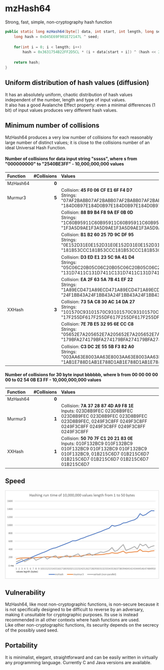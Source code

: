 # mzHash64

Strong, fast, simple, non-cryptography hash function

```java
public static long mzHash64(byte[] data, int start, int length, long seed) {	
	long hash = 0xD45E69F901E72147L ^ seed;

	for(int i = 0; i < length; i++)
		hash = 0x3631754B22FF2D5CL * (i + data[start + i]) ^ (hash << 2) ^ (hash >>> 2);

	return hash;
}
```
## Uniform distribution of hash values (diffusion)
It has an absolutely uniform, chaotic distribution of hash values independent of the number, length and type of input values.  
It also has a good Avalanche Effect property: even a minimal differences (1 bit) of input values produces very different hash values.  

## Minimum number of collisions
MzHash64 produces a very low number of collisions for each reasonably large number of distinct values; it is close to the collisions number of an ideal Universal Hash Function.

#### Number of collisions for data input string "sssss", where s from "000000000" to "2540BE3FF" - 10,000,000,000 values

Function |  #Collisions | Values
:---      |      ---:    | :---
MzHash64  |         **0**|&nbsp;
Murmur3   |         **5**|Collision: **45 F0 06 CF E1 6F F4 D7**<br>Strings: "07AF2BABB07AF2BABB07AF2BABB07AF2BABB07AF2BABB", "184D0B97E184D0B97E184D0B97E184D0B97E184D0B97E"
 &nbsp;   |     &nbsp;   |Collision: **88 B9 B4 F8 9A EF 0B 0D**<br>Strings: "1C60B95911C60B95911C60B95911C60B95911C60B9591", "1F3A5D9AE1F3A5D9AE1F3A5D9AE1F3A5D9AE1F3A5D9AE"
 &nbsp;   |     &nbsp;   |Collision: **B1 B2 60 25 7D 9C DF 95**<br>Strings: "0E152D31E0E152D31E0E152D31E0E152D31E0E152D31E", "181B53CCC181B53CCC181B53CCC181B53CCC181B53CCC"
 &nbsp;   |     &nbsp;   |Collision: **D3 ED E1 23 5C 9A 41 D4**<br>Strings: "05C06C20B05C06C20B05C06C20B05C06C20B05C06C20B", "131D7411C131D7411C131D7411C131D7411C131D7411C"
 &nbsp;   |     &nbsp;   |Collision: **EA 2F 63 5A 7B 41 EF 22**<br>Strings: "1A89ECD471A89ECD471A89ECD471A89ECD471A89ECD47", "24F1BB43A24F1BB43A24F1BB43A24F1BB43A24F1BB43A"
 XXHash   |         **3**|Collision: **73 5A C8 30 AC 14 DA 27**<br>Strings: "101570C93101570C93101570C93101570C93101570C93", "17F255DF617F255DF617F255DF617F255DF617F255DF6"
 &nbsp;   |     &nbsp;   |Collision: **7E 7B E5 32 95 6E CC C8**<br>Strings: "05652E7A205652E7A205652E7A205652E7A205652E7A2", "179BFA274179BFA274179BFA274179BFA274179BFA274"
 &nbsp;   |     &nbsp;   |Collision: **C3 DC 2E 55 5B F3 82 A0**<br>Strings: "003AA63E8003AA63E8003AA63E8003AA63E8003AA63E8", "1AB1E788D1AB1E788D1AB1E788D1AB1E788D1AB1E788D"
 
 #### Number of collisions for 30 byte input bbbbbb, where b from 00 00 00 00 00 to 02 54 0B E3 FF - 10,000,000,000 values
Function|  #Collisions| Values
:---    |      ---:   | :---
MzHash64|        **0**|&nbsp;
Murmur3 |        **1**|Collision: **7A 37 28 87 4D A9 F8 1E**<br>Inputs: 023D8B9FEC 023D8B9FEC 023D8B9FEC 023D8B9FEC 023D8B9FEC 023D8B9FEC, 0249F3C8FF 0249F3C8FF 0249F3C8FF 0249F3C8FF 0249F3C8FF 0249F3C8FF
XXHash  |        **1**|Collision: **50 70 7F C1 20 21 83 0E**<br>Inputs: 010F132BC9 010F132BC9 010F132BC9 010F132BC9 010F132BC9 010F132BC9, 01B215C6D7 01B215C6D7 01B215C6D7 01B215C6D7 01B215C6D7 01B215C6D7

## Speed
![Alt Text](https://raw.githubusercontent.com/matteo65/mzHash64/main/Resource/mzhash64speed.jpg)

## Vulnerability
MzHash64, like most non-cryptographic functions, is non-secure because it is not specifically designed to be difficult to reverse by an adversary, making it unsuitable for cryptographic purposes. Its use is instead recommended in all other contexts where hash functions are used.  
Like other non-cryptographic functions, its security depends on the secrecy of the possibly used seed.  

## Portability
It is minimalist, elegant, straightforward and can be easily written in virtually any programming language. 
Currently C and Java versions are available.

